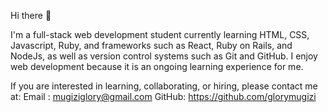  Hi there 👋

I'm a full-stack web development student currently learning HTML, CSS, Javascript, Ruby, and frameworks such as React, Ruby on Rails, and NodeJs, as well as version control systems such as Git and GitHub.
I enjoy web development because it is an ongoing learning experience for me.

If you are interested in learning, collaborating, or hiring, please contact me at:
Email : mugiziglory@gmail.com
GitHub: https://github.com/glorymugizi


